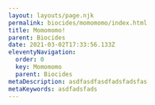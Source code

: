 ```yaml
---
layout: layouts/page.njk
permalink: biocides/momomomo/index.html
title: Momomomo!
parent: Biocides
date: 2021-03-02T17:33:56.133Z
eleventyNavigation:
  order: 0
  key: Momomomo
  parent: Biocides
metaDescription: asdfasdfasdfadsfadsfas
metaKeywords: asdfadsfads
---
```

